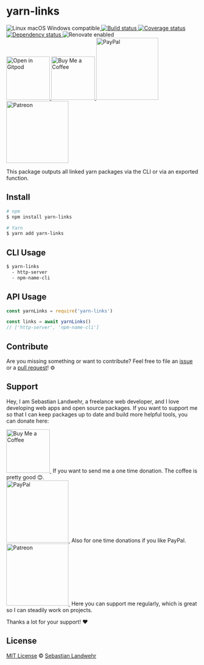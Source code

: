 <!-- TITLE/ -->
# yarn-links
<!-- /TITLE -->


<!-- BADGES/ -->
  <p>
    <img src="https://img.shields.io/badge/os-linux%20%7C%C2%A0macos%20%7C%C2%A0windows-blue" alt="Linux macOS Windows compatible"><a href="https://github.com/dword-design/yarn-links/actions">
      <img
        src="https://github.com/dword-design/yarn-links/workflows/build/badge.svg"
        alt="Build status"
      >
    </a><a href="https://codecov.io/gh/dword-design/yarn-links">
      <img
        src="https://codecov.io/gh/dword-design/yarn-links/branch/master/graph/badge.svg"
        alt="Coverage status"
      >
    </a><a href="https://david-dm.org/dword-design/yarn-links">
      <img src="https://img.shields.io/david/dword-design/yarn-links" alt="Dependency status">
    </a><img src="https://img.shields.io/badge/renovate-enabled-brightgreen" alt="Renovate enabled"><br/><a href="https://gitpod.io/#https://github.com/dword-design/yarn-links">
      <img
        src="https://gitpod.io/button/open-in-gitpod.svg"
        alt="Open in Gitpod"
        width="114"
      >
    </a><a href="https://www.buymeacoffee.com/dword">
      <img
        src="https://www.buymeacoffee.com/assets/img/guidelines/download-assets-sm-2.svg"
        alt="Buy Me a Coffee"
        width="114"
      >
    </a><a href="https://paypal.me/SebastianLandwehr">
      <img
        src="https://sebastianlandwehr.com/images/paypal.svg"
        alt="PayPal"
        width="163"
      >
    </a><a href="https://www.patreon.com/dworddesign">
      <img
        src="https://sebastianlandwehr.com/images/patreon.svg"
        alt="Patreon"
        width="163"
      >
    </a>
</p>
<!-- /BADGES -->


<!-- DESCRIPTION/ -->
This package outputs all linked yarn packages via the CLI or via an exported function.
<!-- /DESCRIPTION -->


<!-- INSTALL/ -->
## Install

```bash
# npm
$ npm install yarn-links

# Yarn
$ yarn add yarn-links
```
<!-- /INSTALL -->


## CLI Usage

```bash
$ yarn-links
  - http-server
  - npm-name-cli
```

## API Usage

```js
const yarnLinks = require('yarn-links')

const links = await yarnLinks()
// ['http-server', 'npm-name-cli']
```

<!-- LICENSE/ -->
## Contribute

Are you missing something or want to contribute? Feel free to file an [issue](https://github.com/dword-design/yarn-links/issues) or a [pull request](https://github.com/dword-design/yarn-links/pulls)! ⚙️

## Support

Hey, I am Sebastian Landwehr, a freelance web developer, and I love developing web apps and open source packages. If you want to support me so that I can keep packages up to date and build more helpful tools, you can donate here:

<p>
  <a href="https://www.buymeacoffee.com/dword">
    <img
      src="https://www.buymeacoffee.com/assets/img/guidelines/download-assets-sm-2.svg"
      alt="Buy Me a Coffee"
      width="114"
    >
  </a>&nbsp;If you want to send me a one time donation. The coffee is pretty good 😊.<br/>
  <a href="https://paypal.me/SebastianLandwehr">
    <img
      src="https://sebastianlandwehr.com/images/paypal.svg"
      alt="PayPal"
      width="163"
    >
  </a>&nbsp;Also for one time donations if you like PayPal.<br/>
  <a href="https://www.patreon.com/dworddesign">
    <img
      src="https://sebastianlandwehr.com/images/patreon.svg"
      alt="Patreon"
      width="163"
    >
  </a>&nbsp;Here you can support me regularly, which is great so I can steadily work on projects.
</p>

Thanks a lot for your support! ❤️

## License

[MIT License](https://opensource.org/licenses/MIT) © [Sebastian Landwehr](https://sebastianlandwehr.com)
<!-- /LICENSE -->
